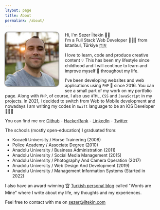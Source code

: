 ```yaml
---
layout: page
title: About
permalink: /about/
---
```


<style>

#about-container {
    min-height: 400px;
}

#about-container > .photo {
    float: left;
    margin: 0 20px 10px 0;
    max-width: 35%;
}

#about-container > .photo img {
    border-radius: 10px;
    box-shadow: 0 0 3px 1px #333;
}

</style>

<div id="about-container">
<div class="photo">
<img src="/assets/images/author.jpg" alt="author">
</div>
<div class="text">
<p>Hi, I'm Sezer İltekin 👋🏼<br/>
I'm a Full Stack Web Developer 👨🏻‍💻 from Istanbul, Türkiye 🇹🇷</p>

<p>I love to learn, code and produce creative content 💡 This has been my lifestyle since childhood and I will continue to learn and improve myself 🧠 throughout my life.</p>

<p>I've been developing websites and web applications using <code>PHP</code> 🐘 since 2016. You can see a small part of my work on my portfolio page. Along with <code>PHP</code>, of course, I also use <code>HTML</code>, <code>CSS</code> and <code>JavaScript</code> in my projects. In 2021, I decided to switch from Web to Mobile development and nowadays I am writing my codes in <code>Swift</code> language to be an iOS Developer 👨🏻‍💻</p>

<p>You can find me on: 
<a target="_blank" href="https://github.com/iltekin">Github</a> - 
<a target="_blank" href="https://hackerrank.com/iltekin">HackerRank</a> - 
<a target="_blank" href="https://linkedin.com/in/iltekin">LinkedIn</a> - 
<a target="_blank" href="https://twitter.com/kelimelerbenim">Twitter</a></p>

<p>The schools (mostly open-education) I graduated from:</p>
<ul>
<li>Kocaeli University / Horse Trainering (2008)</li>
<li>Police Academy / Associate Degree (2010)</li>
<li>Anadolu University / Business Administration (2011)</li>
<li>Anadolu University / Social Media Management (2015)</li>
<li>Anadolu University / Photography And Camera Operation (2017)</li>
<li>Anadolu University / Web Design And Development (2019)</li>
<li>Anadolu University / Management Information Systems (Started in 2022)</li>
</ul>

<p>I also have an award-winning 🏆 <a target="_blank" href="https://kelimelerbenim.com">Turkish personal blog</a> called "Words are Mine"
 where I write about my life, my thoughts and my experiences.</p>

Feel free to contact with me on <a href="mailto:sezer@iltekin.com">sezer@iltekin.com</a>

</div>
</div>


